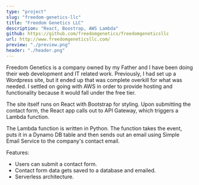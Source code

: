 ```yaml
---
type: "project"
slug: "freedom-genetics-llc"
title: "Freedom Genetics LLC"
description: "React, Boostrap, AWS Lambda"
github: https://github.com/freedomgenetics/freedomgeneticsllc
url: http://www.freedomgeneticsllc.com/
preview: "./preview.png"
header: "./header.png"
---
```


Freedom Genetics is a company owned by my Father and I have been doing their web development and IT related work. Previously, I had set up a Wordpress site, but it ended up that was complete overkill for what was needed. I settled on going with AWS in order to provide hosting and functionality because it would fall under the free tier.

The site itself runs on React with Bootstrap for styling. Upon submitting the contact form, the React app calls out to API Gateway, which triggers a Lambda function.

The Lambda function is written in Python. The function takes the event, puts it in a Dynamo DB table and then sends out an email using Simple Email Service to the company's contact email.

Features:

- Users can submit a contact form.
- Contact form data gets saved to a database and emailed.
- Serverless architecture.
